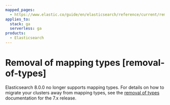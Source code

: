 ```yaml
---
mapped_pages:
  - https://www.elastic.co/guide/en/elasticsearch/reference/current/removal-of-types.html
applies_to:
  stack: ga
  serverless: ga
products:
  - Elasticsearch
---
```


# Removal of mapping types [removal-of-types]

Elasticsearch 8.0.0 no longer supports mapping types. For details on how to migrate your clusters away from mapping types, see the [removal of types](https://www.elastic.co/guide/en/elasticsearch/reference/7.17/removal-of-types.html) documentation for the 7.x release.

